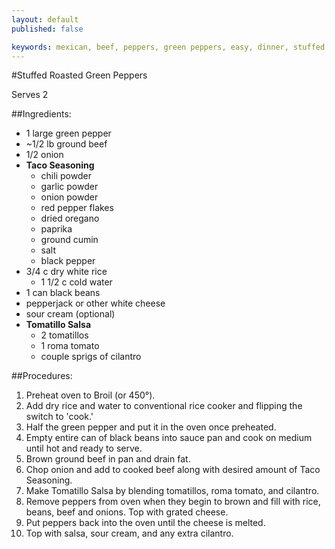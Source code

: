 ```yaml
---
layout: default
published: false

keywords: mexican, beef, peppers, green peppers, easy, dinner, stuffed
---
```


#Stuffed Roasted Green Peppers

Serves 2
	
##Ingredients:

- 1 large green pepper
- ~1/2 lb ground beef
- 1/2 onion
- **Taco Seasoning**
	- chili powder
	- garlic powder
	- onion powder
	- red pepper flakes
	- dried oregano
	- paprika
	- ground cumin
	- salt
	- black pepper
- 3/4 c dry white rice
	- 1 1/2 c cold water
- 1 can black beans
- pepperjack or other white cheese
- sour cream (optional)
- **Tomatillo Salsa**
	- 2 tomatillos 
	- 1 roma tomato 
	- couple sprigs of cilantro
	
	
##Procedures:

1. Preheat oven to Broil (or 450°).
2. Add dry rice and water to conventional rice cooker and flipping the switch to 'cook.'
3. Half the green pepper and put it in the oven once preheated.
4. Empty entire can of black beans into sauce pan and cook on medium until hot and ready to serve.
5. Brown ground beef in pan and drain fat.
6. Chop onion and add to cooked beef along with desired amount of Taco Seasoning. 
7. Make Tomatillo Salsa by blending tomatillos, roma tomato, and cilantro.
8. Remove peppers from oven when they begin to brown and fill with rice, beans, beef and onions. Top with grated cheese.
9. Put peppers back into the oven until the cheese is melted.
10. Top with salsa, sour cream, and any extra cilantro.